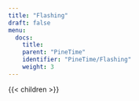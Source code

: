 ```yaml
---
title: "Flashing"
draft: false
menu:
  docs:
    title:
    parent: "PineTime"
    identifier: "PineTime/Flashing"
    weight: 3
---
```


{{< children >}}